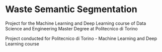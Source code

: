 # Waste Semantic Segmentation
Project for the Machine Learning and Deep Learning course of Data Science and Engineering Master Degree at Politecnico di Torino

Project conducted for Politecnico di Torino - Machine Learning and Deep Learning course
